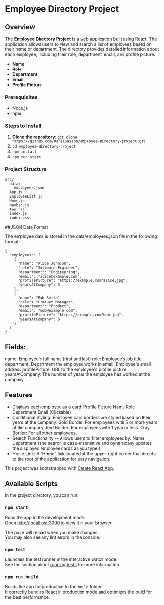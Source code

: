 # Employee Directory Project

## Overview

The **Employee Directory Project** is a web application built using React. The application allows users to view and search a list of employees based on their name or department. The directory provides detailed information about each employee, including their role, department, email, and profile picture.

- **Name**
- **Role**
- **Department**
- **Email**
- **Profile Picture**


### Prerequisites

- Node.js
- npm


### Steps to Install

1. **Clone the repository**:
   ```git clone https://github.com/RahelSasson/employee-directory-project.git```
2. ```cd employee-directory-project```
3. ```npm install```
4. ```npm run start```


### Project Structure 
```
src/
  data/
    employees.json
  App.js
  EmployeeList.js
  Home.js
  Navbar.js
  App.css
  index.js
  index.css
```


##JSON Data Format

The employee data is stored in the data/employees.json file in the following format:

~~~
{
  "employees": [
    {
      "name": "Alice Johnson",
      "role": "Software Engineer",
      "department": "Engineering",
      "email": "alice@example.com",
      "profilePicture": "https://example.com/alice.jpg",
      "yearsAtCompany": 3
    },
    {
      "name": "Bob Smith",
      "role": "Product Manager",
      "department": "Product",
      "email": "bob@example.com",
      "profilePicture": "https://example.com/bob.jpg",
      "yearsAtCompany": 5
    }
  ]
}
~~~


## Fields:
name: Employee's full name (first and last)
role: Employee's job title
department: Department the employee works in
email: Employee's email address
profilePicture: URL to the employee's profile picture
yearsAtCompany: The number of years the employee has worked at the company

## Features 

- Displays each employee as a card:
  Profile Picture
  Name
  Role
  Department
  Email (Clickable)
- Conditional Styling: 
  Employee card borders are styled based on their years at the company:
  Gold Border: For employees with 5 or more years at the company.
  Red Border: For employees with 1 year or less.
  Gray Border: For all other employees.
- Search Functionality -- Allows users to filter employees by:
  Name
  Department
 (The search is case-insensitive and dynamically updates the displayed employee cards as you type.)
- Home Link: A "Home" link located at the upper-right corner that directs to the root of the application for easy navigation.






This project was bootstrapped with [Create React App](https://github.com/facebook/create-react-app).

## Available Scripts

In the project directory, you can run:

### `npm start`

Runs the app in the development mode.\
Open [http://localhost:3000](http://localhost:3000) to view it in your browser.

The page will reload when you make changes.\
You may also see any lint errors in the console.

### `npm test`

Launches the test runner in the interactive watch mode.\
See the section about [running tests](https://facebook.github.io/create-react-app/docs/running-tests) for more information.

### `npm run build`

Builds the app for production to the `build` folder.\
It correctly bundles React in production mode and optimizes the build for the best performance.

